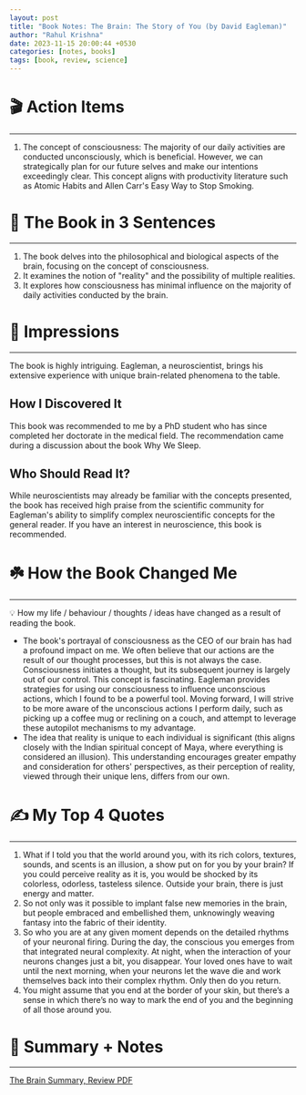 ```yaml
---
layout: post
title: "Book Notes: The Brain: The Story of You (by David Eagleman)"
author: "Rahul Krishna"
date: 2023-11-15 20:00:44 +0530
categories: [notes, books]
tags: [book, review, science]
---
```


# 🎬 Action Items

---

1. The concept of consciousness: The majority of our daily activities are conducted unconsciously, which is beneficial. However, we can strategically plan for our future selves and make our intentions exceedingly clear. This concept aligns with productivity literature such as Atomic Habits and Allen Carr's Easy Way to Stop Smoking.

# 🚀 The Book in 3 Sentences

---

1. The book delves into the philosophical and biological aspects of the brain, focusing on the concept of consciousness.
2. It examines the notion of "reality" and the possibility of multiple realities.
3. It explores how consciousness has minimal influence on the majority of daily activities conducted by the brain.

# 🎨 Impressions

---

The book is highly intriguing. Eagleman, a neuroscientist, brings his extensive experience with unique brain-related phenomena to the table.

## How I Discovered It

This book was recommended to me by a PhD student who has since completed her doctorate in the medical field. The recommendation came during a discussion about the book Why We Sleep.

## Who Should Read It?

While neuroscientists may already be familiar with the concepts presented, the book has received high praise from the scientific community for Eagleman's ability to simplify complex neuroscientific concepts for the general reader. If you have an interest in neuroscience, this book is recommended.

# ☘️ How the Book Changed Me

---

<aside>
💡 How my life / behaviour / thoughts / ideas have changed as a result of reading the book.

</aside>

- The book's portrayal of consciousness as the CEO of our brain has had a profound impact on me. We often believe that our actions are the result of our thought processes, but this is not always the case. Consciousness initiates a thought, but its subsequent journey is largely out of our control. This concept is fascinating. Eagleman provides strategies for using our consciousness to influence unconscious actions, which I found to be a powerful tool. Moving forward, I will strive to be more aware of the unconscious actions I perform daily, such as picking up a coffee mug or reclining on a couch, and attempt to leverage these autopilot mechanisms to my advantage.
- The idea that reality is unique to each individual is significant (this aligns closely with the Indian spiritual concept of Maya, where everything is considered an illusion). This understanding encourages greater empathy and consideration for others' perspectives, as their perception of reality, viewed through their unique lens, differs from our own.

# ✍️ My Top 4 Quotes

---

1. What if I told you that the world around you, with its rich colors, textures, sounds, and scents is an illusion, a show put on for you by your brain? If you could perceive reality as it is, you would be shocked by its colorless, odorless, tasteless silence. Outside your brain, there is just energy and matter.
2. So not only was it possible to implant false new memories in the brain, but people embraced and embellished them, unknowingly weaving fantasy into the fabric of their identity.
3. So who you are at any given moment depends on the detailed rhythms of your neuronal firing. During the day, the conscious you emerges from that integrated neural complexity. At night, when the interaction of your neurons changes just a bit, you disappear. Your loved ones have to wait until the next morning, when your neurons let the wave die and work themselves back into their complex rhythm. Only then do you return.
4. You might assume that you end at the border of your skin, but there’s a sense in which there’s no way to mark the end of you and the beginning of all those around you.

# 📒 Summary + Notes

---

[The Brain Summary, Review PDF](https://lifeclub.org/books/the-brain-david-eagleman-review-summary)
